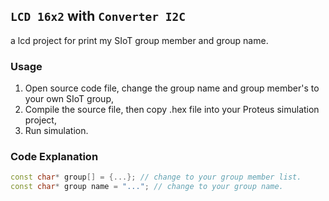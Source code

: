 ## `LCD 16x2` with `Converter I2C`
a lcd project for print my SIoT group member and group name.

### Usage
1. Open source code file, change the group name and group member's to your own SIoT group,
2. Compile the source file, then copy .hex file into your Proteus simulation project,
3. Run simulation.

### Code Explanation
```cpp
const char* group[] = {...}; // change to your group member list.
const char* group name = "..."; // change to your group name.
```
